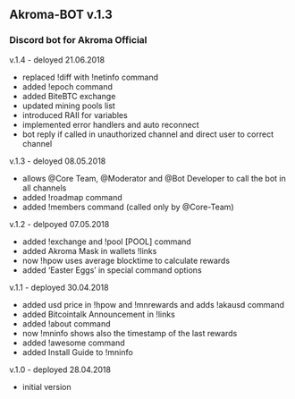 ## Akroma-BOT v.1.3

### Discord bot for Akroma Official

v.1.4 - deloyed 21.06.2018
- replaced !diff with !netinfo command
- added !epoch command
- added BiteBTC exchange
- updated mining pools list
- introduced RAII for variables
- implemented error handlers and auto reconnect
- bot reply if called in unauthorized channel and direct user to correct channel


v.1.3 - deloyed 08.05.2018
- allows @Core Team, @Moderator and @Bot Developer to call the bot in all channels
- added !roadmap command
- added !members command (called only by @Core-Team)

v.1.2 - delpoyed 07.05.2018
- added !exchange and !pool [POOL] command
- added Akroma Mask in wallets !links
- now !hpow uses average blocktime to calculate rewards
- added ‘Easter Eggs’ in special command options

v.1.1 - deployed 30.04.2018
- added usd price in !hpow and !mnrewards and adds !akausd command
- added Bitcointalk Announcement in !links
- added !about command
- now !mninfo shows also the timestamp of the last rewards
- added !awesome command
- added Install Guide to !mninfo

v.1.0 - deployed 28.04.2018
- initial version
